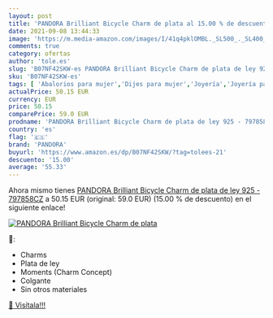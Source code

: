 ```yaml
---
layout: post
title: 'PANDORA Brilliant Bicycle Charm de plata al 15.00 % de descuento'
date: 2021-09-08 13:44:33
image: 'https://m.media-amazon.com/images/I/41q4pklOMBL._SL500_._SL400_.jpg'
comments: true
category: ofertas
author: 'tole.es'
slug: 'B07NF42SKW-es PANDORA Brilliant Bicycle Charm de plata de ley 925 -...'
sku: 'B07NF42SKW-es'
tags: [ 'Abalorios para mujer','Dijes para mujer','Joyería','Joyería para mujer','de','ley','pandora','plata', ]
actualPrice: 50.15 EUR
currency: EUR
price: 50.15
comparePrice: 59.0 EUR
prodname: 'PANDORA Brilliant Bicycle Charm de plata de ley 925 - 797858CZ'
country: 'es'
flag: '🇪🇸'
brand: 'PANDORA'
buyurl: 'https://www.amazon.es/dp/B07NF42SKW/?tag=tolees-21'
descuento: '15.00'
average: '55.33'
---
```


Ahora mismo tienes [PANDORA Brilliant Bicycle Charm de plata de ley 925 - 797858CZ](https://www.amazon.es/dp/B07NF42SKW/?tag=tolees-21) a 50.15 EUR (original: 59.0 EUR) (15.00 %  de descuento) en el siguiente enlace!

[![PANDORA Brilliant Bicycle Charm de plata](https://m.media-amazon.com/images/I/41q4pklOMBL._SL500_._SL400_.jpg)](https://www.amazon.es/dp/B07NF42SKW/?tag=tolees-21)

🔎:

- Charms
- Plata de ley
- Moments (Charm Concept)
- Colgante
- Sin otros materiales

[🛒 Visítala!!!](https://www.amazon.es/dp/B07NF42SKW/?tag=tolees-21)
